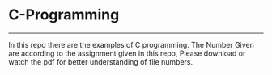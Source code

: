 # C-Programming
<hr>
In this repo there are the examples of C programming. The Number Given are according to the assignment given in this repo, Please download or watch the pdf for better understanding of file numbers.
